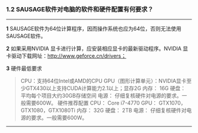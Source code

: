 ### 1.2	SAUSAGE软件对电脑的软件和硬件配置有何要求？
---

**1** SAUSAGE软件为64位计算程序，因而操作系统也应为64位，否则无法使用SAUSAGE软件。

**2** 如果采用NVIDIA 显卡进行计算，应安装相应显卡的最新驱动程序。NVIDIA 显卡驱动下载网址：http://www.geforce.cn/drivers；

**3** 硬件最低要求

> CPU：支持64位Intel或AMD的CPU
GPU（图形计算单元）：NVIDIA显卡至少GTX430以上支持CUDA计算能力2.1以上；显存2G
内存：	16G
硬盘：	平均每个项目大约30GB存储空间
电源： 仔细复核硬件对电源的要求。一般需要600W。
硬件推荐配置
CPU：	Core i7-4770
GPU：	GTX1070，GTX1080，GTX1080Ti
内存：	32G
硬盘：	2TB
电源： 仔细复核硬件对电源的要求。一般需要600W。

---
